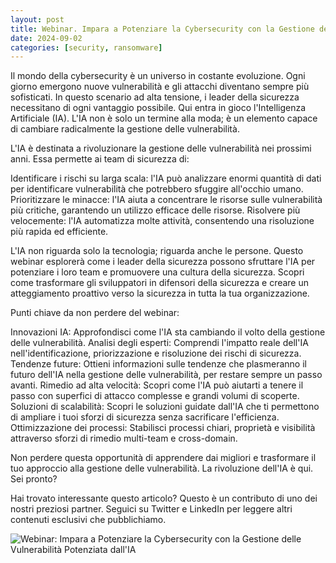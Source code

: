 ```yaml
---
layout: post
title: Webinar. Impara a Potenziare la Cybersecurity con la Gestione delle Vulnerabilità Potenziata dall'IA
date: 2024-09-02
categories: [security, ransomware]
---
```


Il mondo della cybersecurity è un universo in costante evoluzione. Ogni giorno emergono nuove vulnerabilità e gli attacchi diventano sempre più sofisticati. In questo scenario ad alta tensione, i leader della sicurezza necessitano di ogni vantaggio possibile. Qui entra in gioco l'Intelligenza Artificiale (IA). L'IA non è solo un termine alla moda; è un elemento capace di cambiare radicalmente la gestione delle vulnerabilità.

L'IA è destinata a rivoluzionare la gestione delle vulnerabilità nei prossimi anni. Essa permette ai team di sicurezza di:

Identificare i rischi su larga scala: l'IA può analizzare enormi quantità di dati per identificare vulnerabilità che potrebbero sfuggire all'occhio umano.
Prioritizzare le minacce: l'IA aiuta a concentrare le risorse sulle vulnerabilità più critiche, garantendo un utilizzo efficace delle risorse.
Risolvere più velocemente: l'IA automatizza molte attività, consentendo una risoluzione più rapida ed efficiente.

L'IA non riguarda solo la tecnologia; riguarda anche le persone. Questo webinar esplorerà come i leader della sicurezza possono sfruttare l'IA per potenziare i loro team e promuovere una cultura della sicurezza. Scopri come trasformare gli sviluppatori in difensori della sicurezza e creare un atteggiamento proattivo verso la sicurezza in tutta la tua organizzazione.

Punti chiave da non perdere del webinar:

Innovazioni IA: Approfondisci come l'IA sta cambiando il volto della gestione delle vulnerabilità.
Analisi degli esperti: Comprendi l'impatto reale dell'IA nell'identificazione, priorizzazione e risoluzione dei rischi di sicurezza.
Tendenze future: Ottieni informazioni sulle tendenze che plasmeranno il futuro dell'IA nella gestione delle vulnerabilità, per restare sempre un passo avanti.
Rimedio ad alta velocità: Scopri come l'IA può aiutarti a tenere il passo con superfici di attacco complesse e grandi volumi di scoperte.
Soluzioni di scalabilità: Scopri le soluzioni guidate dall'IA che ti permettono di ampliare i tuoi sforzi di sicurezza senza sacrificare l'efficienza.
Ottimizzazione dei processi: Stabilisci processi chiari, proprietà e visibilità attraverso sforzi di rimedio multi-team e cross-domain.

Non perdere questa opportunità di apprendere dai migliori e trasformare il tuo approccio alla gestione delle vulnerabilità. La rivoluzione dell'IA è qui. Sei pronto?

Hai trovato interessante questo articolo? Questo è un contributo di uno dei nostri preziosi partner. Seguici su Twitter e LinkedIn per leggere altri contenuti esclusivi che pubblichiamo.

![Webinar: Impara a Potenziare la Cybersecurity con la Gestione delle Vulnerabilità Potenziata dall'IA](/PirateSec/assets/images/2024-09-02-webinar-learn-to-boost-cybersecurity-with-ai-powered-vulnerability-management.png)
